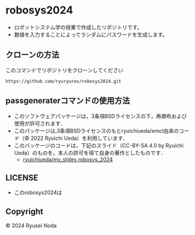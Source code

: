 # robosys2024
- ロボットシステム学の授業で作成したリポジトリです。
- 数値を入力することによってランダムにパスワードを生成します。

## クローンの方法
このコマンドでリポジトリをクローンしてください

```
https://github.com/ryuryurex/robosys2024.git
```

## passgeneraterコマンドの使用方法

* このソフトウェアパッケージは，3条項BSDライセンスの下，再頒布および使用が許可されます．
* このパッケージは,3条項BSDライセンスのもとryuichiueda/emcl由来のコード（© 2022 Ryuichi Ueda）を利用しています．
* このパッケージのコードは，下記のスライド（CC-BY-SA 4.0 by Ryuichi Ueda）のものを，本人の許可を得て自身の著作としたものです．
    * [ryuichiueda/my_slides robosys_2024](https://github.com/ryuichiueda/my_slides/tree/master/robosys_2024)

## LICENSE
* このrobosys2024は

## Copyright
© 2024 Ryusei Noda
